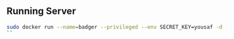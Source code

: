 ## Running Server

```bash
sudo docker run --name=badger --privileged --env SECRET_KEY=yousaf -d --restart=unless-stopped -p 5005:5005 crowphp/badger-server
``